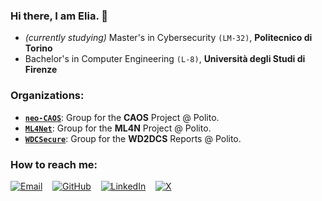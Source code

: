 <!--### Hi there 👋 -->
### Hi there, I am Elia. 👋

- *(currently studying)* Master's in Cybersecurity `(LM-32)`, **Politecnico di Torino**
- Bachelor's in Computer Engineering `(L-8)`, **Università degli Studi di Firenze**

### Organizations:

- [**`neo-CAOS`**](https://github.com/neo-CAOS): Group for the **CAOS** Project @ Polito.
- [**`ML4Net`**](https://github.com/ML4Net): Group for the **ML4N** Project @ Polito.
- [**`WDCSecure`**](https://github.com/WDCSecure): Group for the **WD2DCS** Reports @ Polito.

### How to reach me:

[![Email](https://img.shields.io/badge/Email-Send-blue?logo=gmail)](mailto:elia.innocenti@studenti.polito.it) &nbsp;&nbsp;
[![GitHub](https://img.shields.io/badge/GitHub-Profile-informational?logo=github)](https://github.com/eliainnocenti) &nbsp;&nbsp;
[![LinkedIn](https://img.shields.io/badge/LinkedIn-Profile-blue?logo=linkedin)](https://www.linkedin.com/in/eliainnocenti) &nbsp;&nbsp;
[![X](https://img.shields.io/badge/X-Profile-blue?logo=x-twitter)](https://x.com/eliainnocenti)

<!--
**eliainnocenti/eliainnocenti** is a ✨ _special_ ✨ repository because its `README.md` (this file) appears on your GitHub profile.

Here are some ideas to get you started:

- 🔭 I’m currently working on ...
- 🌱 I’m currently learning ...
- 👯 I’m looking to collaborate on ...
- 🤔 I’m looking for help with ...
- 💬 Ask me about ...
- 📫 How to reach me: ...
- 😄 Pronouns: ...
- ⚡ Fun fact: ...
-->
